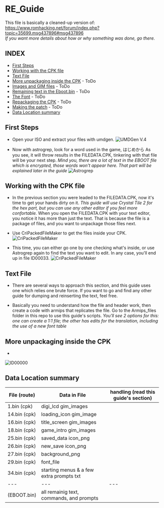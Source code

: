 # RE_Guide

This file is basically a cleaned-up version of:  
https://www.romhacking.net/forum/index.php?topic=35699.msg437896#msg437896  
*If you want more details about how or why something was done, go there.*

## INDEX 
- [First Steps](#First-Steps)
- [Working with the CPK file](#Working-with-the-CPK-file)
- [Text File](#Text-File)
- [More unpackaging inside the CPK](#More-unpackaging-inside-the-CPK) - ToDo
- [Images and GIM files](#Text-File) - ToDo
- [Remaining text in the Eboot.bin](#Text-File) - ToDo
- [The Font](#Text-File) - ToDo
- [Repackaging the CPK](#Text-File) - ToDo
- [Making the patch](#Text-File) - ToDo
- [Data Location summary](#Data-Location-summary)


## First Steps

- Open your ISO and extract your files with umdgen.
![UMDGen V.4](https://imgur.com/bZgTET9.png)

- Now with astrogrep, look for a word used in the game, はじめから
As you see, it will throw results in the FILEDATA.CPK, tinkering with that file will be your next step.
*Mind you, there are a lot of text in the EBOOT file which is encrypted, those words won't appear here. 
That part will be explained later in the guide*
![Astrogrep](https://imgur.com/RCyQVqe.png)


## Working with the CPK file

- In the previous section you were leaded to the FILEDATA.CPK, now it's time to get your hands dirty on it.
*This guide will use Crystal Tile 2 for the hex part, but you can use any other editor if you feel more confortable.*
When you open the FILEDATA.CPK with your text editor, you notice it has more than just the text. That is because the
file is a package of files, and you want to unpackage those files next.

- Use CriPackedFileMaker to get the files inside your CPK.
![CriPackedFileMaker](https://imgur.com/GcipI9C.png)

- This time, you can either go one by one checking what's inside, or use Astrogrep again to find the text you want 
to edit. In any case, you'll end up in file ID00033.
![CriPackedFileMaker](https://imgur.com/7xk7WMG.png)


## Text File

- There are several ways to approach this section, and this guide uses one which relies one brute force. 
If you want to go and find any other guide for dumping and reinserting the text, feel free.

- Basically you need to understand how the file and header work, then create a code with armips that replicates 
the file. Go to the Armips_files folder in this repo to use this guide's scripts. 
*You'll see 2 options for this: one can create a 1:1 file; the other has edits for the translation, including 
the use of a new font table*


## More unpackaging inside the CPK

-
![ID00000](https://imgur.com/xLBbtRo.png)



## Data Location summary

| File (route) | Data in File | handling (read this guide's section)
|---|---|---|
| 1.bin (cpk)  | digi_lcd gim_images |
| 14.bin (cpk) | loading_icon gim_image |
| 16.bin (cpk) | title_screen gim_images | 
| 18.bin (cpk) | game_intro gim_images |
| 25.bin (cpk) | saved_data icon_png |
| 26.bin (cpk) | new_save icon_png |
| 27.bin (cpk) | background_png |
| 29.bin (cpk) | font_file |
| 34.bin (cpk) |  starting menus & a few extra prompts txt |
|---|---|---|
| (EBOOT.bin) | all remainig text, commands, and prompts |



